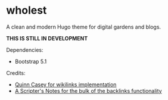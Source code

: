 # wholest
A clean and modern Hugo theme for digital gardens and blogs.

**THIS IS STILL IN DEVELOPMENT**

Dependencies:
- Bootstrap 5.1

Credits:
- [Quinn Casey for wikilinks implementation](https://quinncasey.com/tools/hugo-wikilink-support/)
- [A Scripter's Notes for the bulk of the backlinks functionality](https://scripter.co/parsing-backlinks-in-hugo/)
